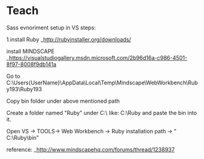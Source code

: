 # Teach

Sass evnoriment setup in VS steps:

1.install Ruby _http://rubyinstaller.org/downloads/

install MINDSCAPE _https://visualstudiogallery.msdn.microsoft.com/2b96d16a-c986-4501-8f97-8008f9db141a

Go to C:\Users{UserName}\AppData\Local\Temp\Mindscape\WebWorkbench\Ruby193\Ruby193

Copy bin folder under above mentioned path

Create a folder named "Ruby" under C:\ like: C:\Ruby and paste the bin into it.

Open VS -> TOOLS-> Web Workbench -> Ruby installation path -> " C:\Ruby\bin"

reference: _http://www.mindscapehq.com/forums/thread/1238937
